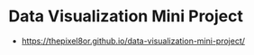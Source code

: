 # Data Visualization Mini Project


- https://thepixel8or.github.io/data-visualization-mini-project/